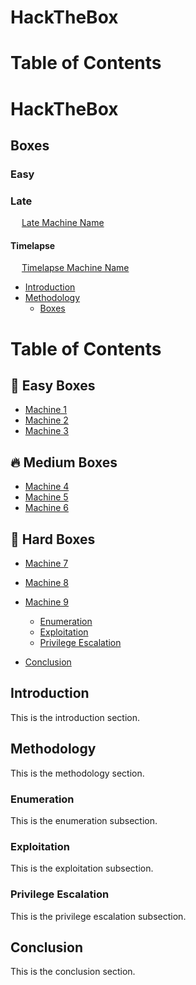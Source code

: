 # HackTheBox

# Table of Contents

# HackTheBox

## Boxes

### Easy

### Late

&emsp; [Late Machine Name](Late/Late.md)

#### Timelapse

&emsp; [Timelapse Machine Name](Late/Timelapse.md)

* [Introduction](#introduction)
* [Methodology](#methodology)
  * [Boxes](#enumeration)
# Table of Contents

## 🚀 Easy Boxes
- [Machine 1](./Boxes/Easy/Machine1.md)
- [Machine 2](./Boxes/Easy/Machine2.md)
- [Machine 3](./Boxes/Easy/Machine3.md)

## 🔥 Medium Boxes
- [Machine 4](./Boxes/Medium/Machine4.md)
- [Machine 5](./Boxes/Medium/Machine5.md)
- [Machine 6](./Boxes/Medium/Machine6.md)

## 💪 Hard Boxes
- [Machine 7](./Boxes/Hard/Machine7.md)
- [Machine 8](./Boxes/Hard/Machine8.md)
- [Machine 9](./Boxes/Hard/Machine9.md)

  * [Enumeration](#enumeration)
  * [Exploitation](#exploitation)
  * [Privilege Escalation](#privilege-escalation)
* [Conclusion](#conclusion)

## Introduction

This is the introduction section.

## Methodology

This is the methodology section.

### Enumeration

This is the enumeration subsection.

### Exploitation

This is the exploitation subsection.

### Privilege Escalation

This is the privilege escalation subsection.

## Conclusion

This is the conclusion section.
